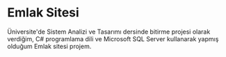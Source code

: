 # Emlak Sitesi

Üniversite'de Sistem Analizi ve Tasarımı dersinde bitirme projesi olarak verdiğim, C# programlama dili ve Microsoft SQL Server kullanarak yapmış olduğum Emlak sitesi projem.
